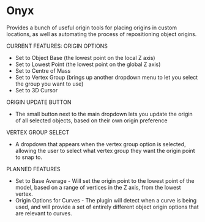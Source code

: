 Onyx
==========

Provides a bunch of useful origin tools for placing origins in custom locations, as well as automating the process of repositioning object origins.

CURRENT FEATURES:
ORIGIN OPTIONS
- Set to Object Base (the lowest point on the local Z axis)
- Set to Lowest Point (the lowest point on the global Z axis)
- Set to Centre of Mass
- Set to Vertex Group (brings up another dropdown menu to let you select the group you want to use)
- Set to 3D Cursor

ORIGIN UPDATE BUTTON
- The small button next to the main dropdown lets you update the origin of all selected objects, based on their own origin preference

VERTEX GROUP SELECT
- A dropdown that appears when the vertex group option is selected, allowing the user to select what vertex group they want the origin point to snap to.


PLANNED FEATURES
- Set to Base Average - Will set the origin point to the lowest point of the model, based on a range of vertices in the Z axis, from the lowest vertex.
- Origin Options for Curves - The plugin will detect when a curve is being used, and will provide a set of entirely different object origin options that are relevant to curves.
